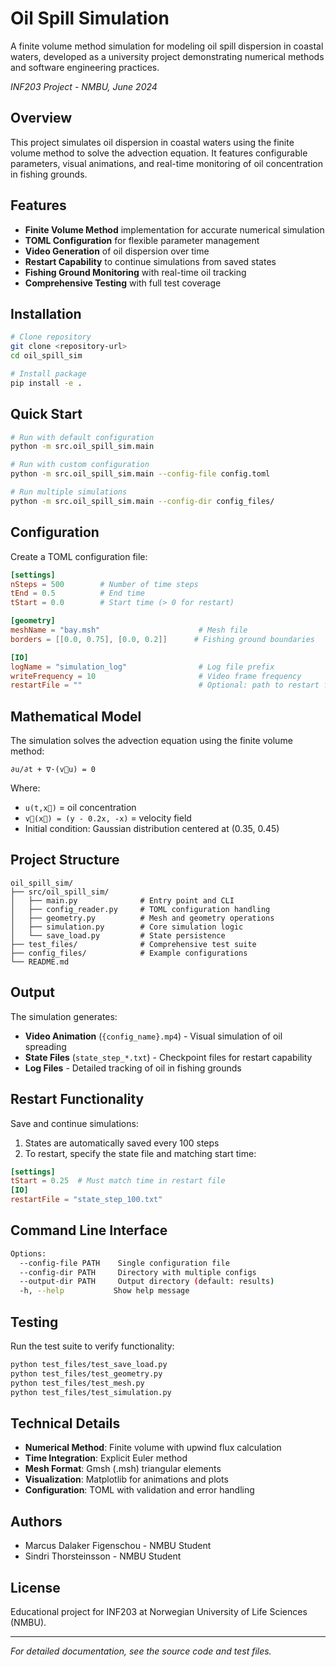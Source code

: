 # Oil Spill Simulation

A finite volume method simulation for modeling oil spill dispersion in coastal waters, developed as a university project demonstrating numerical methods and software engineering practices.

*INF203 Project - NMBU, June 2024*

## Overview

This project simulates oil dispersion in coastal waters using the finite volume method to solve the advection equation. It features configurable parameters, visual animations, and real-time monitoring of oil concentration in fishing grounds.

## Features

- **Finite Volume Method** implementation for accurate numerical simulation
- **TOML Configuration** for flexible parameter management
- **Video Generation** of oil dispersion over time
- **Restart Capability** to continue simulations from saved states
- **Fishing Ground Monitoring** with real-time oil tracking
- **Comprehensive Testing** with full test coverage

## Installation

```bash
# Clone repository
git clone <repository-url>
cd oil_spill_sim

# Install package
pip install -e .
```

## Quick Start

```bash
# Run with default configuration
python -m src.oil_spill_sim.main

# Run with custom configuration
python -m src.oil_spill_sim.main --config-file config.toml

# Run multiple simulations
python -m src.oil_spill_sim.main --config-dir config_files/
```

## Configuration

Create a TOML configuration file:

```toml
[settings]
nSteps = 500        # Number of time steps
tEnd = 0.5          # End time
tStart = 0.0        # Start time (> 0 for restart)

[geometry]
meshName = "bay.msh"                      # Mesh file
borders = [[0.0, 0.75], [0.0, 0.2]]      # Fishing ground boundaries

[IO]
logName = "simulation_log"                # Log file prefix
writeFrequency = 10                       # Video frame frequency
restartFile = ""                          # Optional: path to restart file
```

## Mathematical Model

The simulation solves the advection equation using the finite volume method:

```
∂u/∂t + ∇·(v⃗u) = 0
```

Where:
- `u(t,x⃗)` = oil concentration
- `v⃗(x⃗) = (y - 0.2x, -x)` = velocity field
- Initial condition: Gaussian distribution centered at (0.35, 0.45)

## Project Structure

```
oil_spill_sim/
├── src/oil_spill_sim/
│   ├── main.py              # Entry point and CLI
│   ├── config_reader.py     # TOML configuration handling
│   ├── geometry.py          # Mesh and geometry operations
│   ├── simulation.py        # Core simulation logic
│   └── save_load.py         # State persistence
├── test_files/              # Comprehensive test suite
├── config_files/            # Example configurations
└── README.md
```

## Output

The simulation generates:
- **Video Animation** (`{config_name}.mp4`) - Visual simulation of oil spreading
- **State Files** (`state_step_*.txt`) - Checkpoint files for restart capability
- **Log Files** - Detailed tracking of oil in fishing grounds

## Restart Functionality

Save and continue simulations:

1. States are automatically saved every 100 steps
2. To restart, specify the state file and matching start time:

```toml
[settings]
tStart = 0.25  # Must match time in restart file
[IO]
restartFile = "state_step_100.txt"
```

## Command Line Interface

```bash
Options:
  --config-file PATH    Single configuration file
  --config-dir PATH     Directory with multiple configs
  --output-dir PATH     Output directory (default: results)
  -h, --help           Show help message
```

## Testing

Run the test suite to verify functionality:

```bash
python test_files/test_save_load.py
python test_files/test_geometry.py
python test_files/test_mesh.py
python test_files/test_simulation.py
```

## Technical Details

- **Numerical Method**: Finite volume with upwind flux calculation
- **Time Integration**: Explicit Euler method
- **Mesh Format**: Gmsh (.msh) triangular elements
- **Visualization**: Matplotlib for animations and plots
- **Configuration**: TOML with validation and error handling

## Authors

- Marcus Dalaker Figenschou - NMBU Student
- Sindri Thorsteinsson - NMBU Student

## License

Educational project for INF203 at Norwegian University of Life Sciences (NMBU).

---

*For detailed documentation, see the source code and test files.*